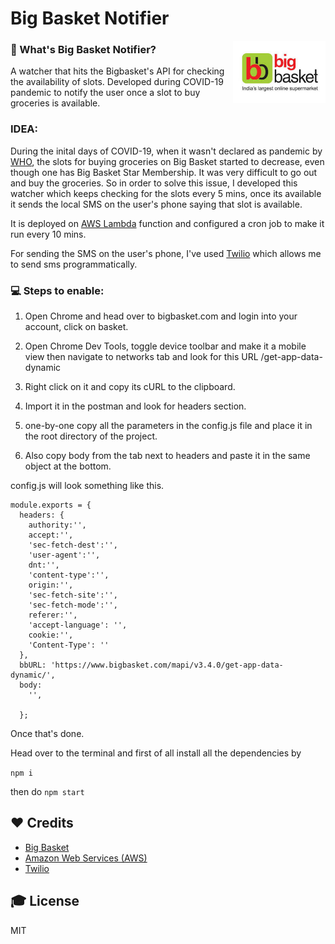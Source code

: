 # Big Basket Notifier

<img src="/assets/icon.jpeg" alt="Site Logo" height="100" title="Site Logo" align="right" />

### 🤔 What's Big Basket Notifier?
A watcher that hits the Bigbasket's API for checking the availability of slots.
Developed during COVID-19 pandemic to notify the user once a slot to buy groceries is available.

### IDEA:
During the inital days of COVID-19, when it wasn't declared as pandemic by [WHO](https://who.int/), the slots for buying groceries on Big Basket started to decrease, even though one has Big Basket Star Membership. It was very difficult to go out and buy the groceries. So in order to solve this issue, I developed this watcher which keeps checking for the slots every 5 mins, once its available it sends the local SMS on the user's phone saying that slot is available.

It is deployed on [AWS Lambda](https://aws.amazon.com/lambda/) function and configured a cron job to make it run every 10 mins.

For sending the SMS on the user's phone, I've used [Twilio](https://www.twilio.com/)
which allows me to send sms programmatically.

### 💻 Steps to enable:

1.  Open Chrome and head over to bigbasket.com and login into your account, click on basket.

2.  Open Chrome Dev Tools, toggle device toolbar and make it a mobile view then navigate to networks tab and look for this URL /get-app-data-dynamic

3.  Right click on it and copy its cURL to the clipboard.

4.  Import it in the postman and look for headers section.

5.  one-by-one copy all the parameters in the config.js file and place it in the root directory of the project.

6.  Also copy body from the tab next to headers and paste it in the same object at the bottom.

config.js will look something like this.

```
module.exports = {
  headers: {
    authority:'',
    accept:'',
    'sec-fetch-dest':'',
    'user-agent':'',
    dnt:'',
    'content-type':'',
    origin:'',
    'sec-fetch-site':'',
    'sec-fetch-mode':'',
    referer:'',
    'accept-language': '',
    cookie:'',
    'Content-Type': ''
  },
  bbURL: 'https://www.bigbasket.com/mapi/v3.4.0/get-app-data-dynamic/',
  body:
    '',

  };
```

Once that's done.

Head over to the terminal and first of all install all the dependencies by 

`npm i`

then do `npm start`

## ❤️ Credits

- [Big Basket](https://bigbasket.com)
- [Amazon Web Services (AWS)](https://aws.amazon.com/)
- [Twilio](https://www.twilio.com/)

## 🎓 License

MIT
